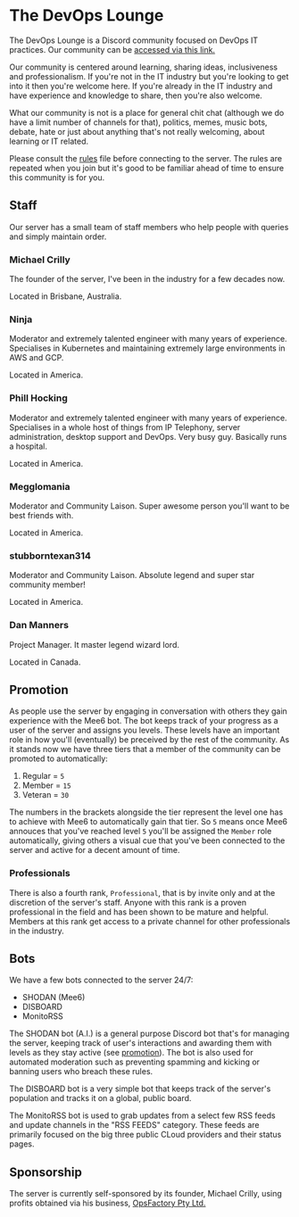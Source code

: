 # The DevOps Lounge

The DevOps Lounge is a Discord community focused on DevOps IT practices. Our community can be [accessed via this link.](https://discord.gg/MTzBvSS)

Our community is centered around learning, sharing ideas, inclusiveness and professionalism. If you're not in the IT industry but you're looking to get into it then you're welcome here. If you're already in the IT industry and have experience and knowledge to share, then you're also welcome.

What our community is not is a place for general chit chat (although we do have a limit number of channels for that), politics, memes, music bots, debate, hate or just about anything that's not really welcoming, about learning or IT related.

Please consult the [rules](/rules.md) file before connecting to the server. The rules are repeated when you join but it's good to be familiar ahead of time to ensure this community is for you.

## Staff

Our server has a small team of staff members who help people with queries and simply maintain order.

### Michael Crilly

The founder of the server, I've been in the industry for a few decades now.

Located in Brisbane, Australia.

### Ninja

Moderator and extremely talented engineer with many years of experience. Specialises in Kubernetes and maintaining extremely large environments in AWS and GCP.

Located in America.

### Phill Hocking

Moderator and extremely talented engineer with many years of experience. Specialises in a whole host of things from IP Telephony, server administration, desktop support and DevOps. Very busy guy. Basically runs a hospital.

Located in America.

### Megglomania

Moderator and Community Laison. Super awesome person you'll want to be best friends with.

Located in America.

### stubborntexan314

Moderator and Community Laison. Absolute legend and super star community member!

Located in America.

### Dan Manners

Project Manager. It master legend wizard lord.

Located in Canada.

## Promotion

As people use the server by engaging in conversation with others they gain experience with the Mee6 bot. The bot keeps track of your progress as a user of the server and assigns you levels. These levels have an important role in how you'll (eventually) be preceived by the rest of the community. As it stands now we have three tiers that a member of the community can be promoted to automatically:

1. Regular = `5`
1. Member = `15`
1. Veteran = `30`

The numbers in the brackets alongside the tier represent the level one has to achieve with Mee6 to automatically gain that tier. So `5` means once Mee6 annouces that you've reached level `5` you'll be assigned the `Member` role automatically, giving others a visual cue that you've been connected to the server and active for a decent amount of time.

### Professionals

There is also a fourth rank, `Professional`, that is by invite only and at the discretion of the server's staff. Anyone with this rank is a proven professional in the field and has been shown to be mature and helpful. Members at this rank get access to a private channel for other professionals in the industry.

## Bots

We have a few bots connected to the server 24/7:

- SHODAN (Mee6)
- DISBOARD
- MonitoRSS

The SHODAN bot (A.I.) is a general purpose Discord bot that's for managing the server, keeping track of user's interactions and awarding them with levels as they stay active (see [promotion](/promotion.md)). The bot is also used for automated moderation such as preventing spamming and kicking or banning users who breach these rules.

The DISBOARD bot is a very simple bot that keeps track of the server's population and tracks it on a global, public board.

The MonitoRSS bot is used to grab updates from a select few RSS feeds and update channels in the "RSS FEEDS" category. These feeds are primarily focused on the big three public CLoud providers and their status pages.

## Sponsorship

The server is currently self-sponsored by its founder, Michael Crilly, using profits obtained via his business, [OpsFactory Pty Ltd.](https://www.opsfactory.com.au/)
